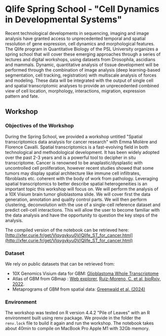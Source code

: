 # Qlife Spring School - "Cell Dynamics in Developmental Systems"

Recent technological developments in sequencing, imaging and image analysis have granted access to unprecedented temporal and spatial resolution of gene expression, cell dynamics and morphological features.
The Qlife program in Quantitative Biology of the PSL University organizes a spring school that will cover these emerging approaches through a series of lectures and digital workshops, using datasets from Drosophila, ascidians and mammals. Dynamic, quantitative analysis of tissue development will be performed through the combination of image analysis (deep learning-based segmentation, cell tracking, registration) with multiscale analysis of forces and modeling. These data will be integrated with the output of single cell and spatial transcriptomic analyses to provide an unprecedented combined view of cell location, morphology, interactions, migration, expression pattern and fate.

## Workshop

### Objectives of the Workshop

During the Spring School, we provided a workshop untitled "Spatial transcriptomics data analysis for cancer research" with Emma Molière and Florence Cavalli. 
Spatial transcriptomics is a fast-evolving field in both technological and methodological development. It has been widely adopted over the past 2-3 years and is a powerful tool to decipher in situ transcriptome. Cancer is renowned to be anaplastic/dysplastic with uncontrolled cell proliferation, however recent studies showed that some tumors may display spatial architecture like immune cell infiltrates, fibroblasts etc. coherent with the body of work from pathology. Leveraging spatial transcriptomics to better describe spatial heterogeneities is an important topic this workshop will focus on. We will perform the analysis of a 10X Visium brain tumor glioblastoma slide. We will cover first the data generation, annotation and quality control parts. We will then perform clustering, deconvolution with the use of a single-cell reference dataset and predict cell-cell interactions. This will allow the user to become familiar with the data analysis and have the opportunity to question the key steps of the analysis.

The compiled version of the notebook can be retrieved here: [http://xfer.curie.fr/get/Vlqygvkyu0V/Qlife_ST_for_cancer.html](http://xfer.curie.fr/get/Vlqygvkyu0V/Qlife_ST_for_cancer.html)

### Dataset

We rely on public datasets that can be retrieved from: 

- 10X Genomics Visium data for GBM: [Glioblastoma Whole Transcriptome](https://www.10xgenomics.com/datasets/human-glioblastoma-whole-transcriptome-analysis-1-standard-1-2-0.)
- Atlas of GBM from GBmap : [Web explorer](https://cellxgene.cziscience.com/collections/999f2a15-3d7e-440b-96ae-2c806799c08c), [Ruiz-Moreno, C. et al, bioRxiv, 2022](https://www.biorxiv.org/content/10.1101/2022.08.27.505439v1).
- Metaprograms of GBM from spatial data:  [Greenwald et al. (2024)](https://www.cell.com/cell/fulltext/S0092-8674(24)00320-9?_returnURL=https%3A%2F%2Flinkinghub.elsevier.com%2Fretrieve%2Fpii%2FS0092867424003209%3Fshowall%3Dtrue)

### Environment

The workshop was tested on R version 4.4.2 "Pile of Leaves" with an R environment built using renv package. We provide in the folder the `renv.lock` file to build it again and run the workshop. 
The notebook takes about 40min to compile on MacBook Pro Apple M1 with 32Gb memory. 
